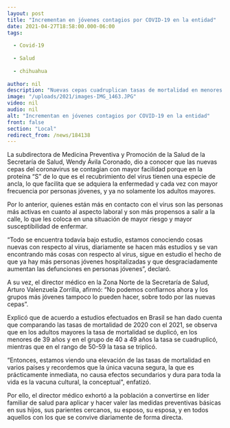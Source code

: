 ```yaml
---
layout: post
title: "Incrementan en jóvenes contagios por COVID-19 en la entidad"
date: 2021-04-27T18:58:00.000-06:00
tags:
  
  - Covid-19
  
  - Salud
  
  - chihuahua
  
author: nil
description: "Nuevas cepas cuadruplican tasas de mortalidad en menores de 39 años y en el grupo de 40 a 49 años, muestran estudios comparativos de 2020 y 2021 en Brasil, advierten autoridades de la Secretaría de Salud"
image: "/uploads/2021/images-IMG_1463.JPG"
video: nil
audio: nil
alt: "Incrementan en jóvenes contagios por COVID-19 en la entidad"
front: false
section: "Local"
redirect_from: /news/184138
---
```


La subdirectora de Medicina Preventiva y Promoción de la Salud de la Secretaría de Salud, Wendy Ávila Coronado, dio a conocer que las nuevas cepas del coronavirus se contagian con mayor facilidad porque en la proteína “S” de lo que es el recubrimiento del virus tienen una especie de ancla, lo que facilita que se adquiera la enfermedad y cada vez con mayor frecuencia por personas jóvenes, y ya no solamente los adultos mayores.

Por lo anterior, quienes están más en contacto con el virus son las personas más activas en cuanto al aspecto laboral y son más propensos a salir a la calle, lo que les coloca en una situación de mayor riesgo y mayor susceptibilidad de enfermar.

“Todo se encuentra todavía bajo estudio, estamos conociendo cosas nuevas con respecto al virus, diariamente se hacen más estudios y se van encontrando más cosas con respecto al virus, sigue en estudio el hecho de que ya hay más personas jóvenes hospitalizadas y que desgraciadamente aumentan las defunciones en personas jóvenes”, declaró.

A su vez, el director médico en la Zona Norte de la Secretaría de Salud, Arturo Valenzuela Zorrilla, afirmó: “No podemos confiarnos ahora y los grupos más jóvenes tampoco lo pueden hacer, sobre todo por las nuevas cepas”.

Explicó que de acuerdo a estudios efectuados en Brasil se han dado cuenta que comparando las tasas de mortalidad de 2020 con el 2021, se observa que en los adultos mayores la tasa de mortalidad se duplicó, en los menores de 39 años y en el grupo de 40 a 49 años la tasa se cuadruplicó, mientras que en el rango de 50-59 la tasa se triplicó.

“Entonces, estamos viendo una elevación de las tasas de mortalidad en varios países y recordemos que la única vacuna segura, la que es prácticamente inmediata, no causa efectos secundarios y dura para toda la vida es la vacuna cultural, la conceptual", enfatizó.

Por ello, el director médico exhortó a la población a convertirse en líder familiar de salud para aplicar y hacer valer las medidas preventivas básicas en sus hijos, sus parientes cercanos, su esposo, su esposa, y en todos aquellos con los que se convive diariamente de forma directa.